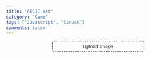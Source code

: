 ```yaml
---
title: "ASCII Art"
category: "Game"
tags: ["Javascript", "Canvas"]
comments: false
---
```


<style type="text/css">
	input[type="button"]{

		width: 50%;
		height: 30px;

		/* Set background none */	
		background-color: transparent;
		border-width: 1px;
		border-style: dashed;
		border-radius: 5px;
		
		/* Font color */
		color: var(--main-white);
	}

</style>

<div style="text-align: center;">
	<input type="button" value="Upload Image" onclick="document.getElementById('uploadImage').click()">
</div>

<input id="uploadImage" class="inputFile" type="file" style="display: none;" onchange="previewFile()" >

<!-- <img src="" height="200" alt="Image preview"> -->
<!-- <canvas id="myCanvas"></canvas> -->

<canvas id="myCanvas" style="display: none;"></canvas>

<code id="assic" class="highlighter-rouge"></code>

<script type="text/javascript">

	var chars = {};
	var toggle = 0;
	// 70 chars
	chars[0] =
	["$","@","B","%","8","&amp;","W","M","#","*","o","a","h","k","b","d","p","q","w","m","Z","O","0","Q","L","C","J","U","Y","X","z","c","v","u","n","x","r","j","f","t","/","\\","|","(",")","1","{","}","[","]","?","-","_","+","~","&lt;","&gt;","i","!","l","I",";",":",",","&quot;","^","`","'",".","&nbsp;"];
	
	// 10 chars
 	chars[1] =
	["@","%","#","*","+","=","-",":",".","&nbsp;"];
	
	var canvas = document.getElementById("myCanvas");
	var ctx = canvas.getContext("2d");

	function previewFile(){
		// var preview = $("img"); // NO
		// var preview = document.getElementById("img"); // NO

		// var preview = document.querySelector("img"); // YES
		var file = document.querySelector("#uploadImage").files[0];
		var reader = new FileReader();

		reader.onloadend = function(){
			var img = new Image();
			img.onload = function(){
				ctx.fillStyle = "#FFFFFF";
				ctx.fillRect(0, 0, canvas.width, canvas.height);
				canvas.height = canvas.width * 1.0 / img.width * img.height; 
	            ctx.drawImage(img, 0, 0, canvas.width, canvas.height);
	            assicArt();
        	}
			// preview.src = reader.result;
			img.src = reader.result;
		}

		if(file){
			reader.readAsDataURL(file);
		}else{
			// preview.src = "";
		}
	}

	function assicArt(){

		$("#assic").empty();

		var unit = {}; // Object.
		unit.x = $(window).width() < 700 ? 8 : 4; // responsive 
		unit.y = 2.8 * unit.x; // ratio of x & y is important.
		var graynum = chars[toggle].length;
		var range = 256.0 / graynum;
		var eps = 1e-6;

		for(var y = 0; y < canvas.height; y += unit.y){

			var str = "<br>";

			for(var x = 0; x < canvas.width; x += unit.x){
					var data = ctx.getImageData(x, y, 1, 1).data;
					var r = data[0];
					var g = data[1];
					var b = data[2];
					var alpha = data[3]; // alpha =  [0, 255];
					var gray = 0.2126 * r + 0.7152 * g + 0.0722 * b;
					var index = Math.floor(gray / range);
					if(alpha <= 10) index = graynum - 1; // when alpha is very small.
					str += chars[toggle][index];

			}
			str += "";
			$("#assic").append(str);
		}
	}

	$("body").on("click", "#assic", function(){
		toggle = 1 - toggle;
		assicArt();
	});

</script>